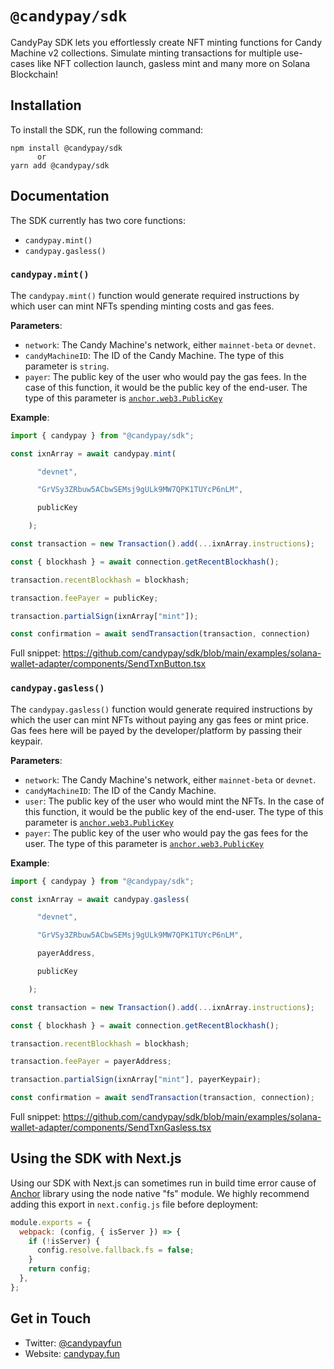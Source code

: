 # `@candypay/sdk`

CandyPay SDK lets you effortlessly create NFT minting functions for Candy Machine v2 collections. Simulate minting transactions for multiple use-cases like NFT collection launch, gasless mint and many more on Solana Blockchain!

## Installation 

To install the SDK, run the following command:

```
npm install @candypay/sdk
      or
yarn add @candypay/sdk
```

## Documentation

The SDK currently has two core functions:

- `candypay.mint()`
- `candypay.gasless()`

### `candypay.mint()`

The `candypay.mint()` function would generate required instructions by which user can mint NFTs spending minting costs and gas fees.

**Parameters**:

- `network`: The Candy Machine's network, either `mainnet-beta` or `devnet`.
- `candyMachineID`: The ID of the Candy Machine. The type of this parameter is `string`.
- `payer`: The public key of the user who would pay the gas fees. In the case of this function, it would be the public key of the end-user. The type of this parameter is [`anchor.web3.PublicKey`](https://coral-xyz.github.io/anchor/ts/classes/web3.PublicKey.html)

**Example**:

```js
import { candypay } from "@candypay/sdk";

const ixnArray = await candypay.mint(

      "devnet",

      "GrVSy3ZRbuw5ACbwSEMsj9gULk9MW7QPK1TUYcP6nLM",

      publicKey

    );

const transaction = new Transaction().add(...ixnArray.instructions);

const { blockhash } = await connection.getRecentBlockhash();

transaction.recentBlockhash = blockhash;

transaction.feePayer = publicKey;

transaction.partialSign(ixnArray["mint"]);

const confirmation = await sendTransaction(transaction, connection)

```

Full snippet: https://github.com/candypay/sdk/blob/main/examples/solana-wallet-adapter/components/SendTxnButton.tsx

### `candypay.gasless()`

The `candypay.gasless()` function would generate required instructions by which the user can mint NFTs without paying any gas fees or mint price. Gas fees here will be payed by the developer/platform by passing their keypair.

**Parameters**:

- `network`: The Candy Machine's network, either `mainnet-beta` or `devnet`.
- `candyMachineID`: The ID of the Candy Machine.
- `user`: The public key of the user who would mint the NFTs. In the case of this function, it would be the public key of the end-user. The type of this parameter is [`anchor.web3.PublicKey`](https://coral-xyz.github.io/anchor/ts/classes/web3.PublicKey.html)
- `payer`: The public key of the user who would pay the gas fees for the user. The type of this parameter is [`anchor.web3.PublicKey`](https://coral-xyz.github.io/anchor/ts/classes/web3.PublicKey.html)

**Example**:

```js
import { candypay } from "@candypay/sdk";

const ixnArray = await candypay.gasless(

      "devnet",

      "GrVSy3ZRbuw5ACbwSEMsj9gULk9MW7QPK1TUYcP6nLM",

      payerAddress,

      publicKey

    );

const transaction = new Transaction().add(...ixnArray.instructions);

const { blockhash } = await connection.getRecentBlockhash();

transaction.recentBlockhash = blockhash;

transaction.feePayer = payerAddress;

transaction.partialSign(ixnArray["mint"], payerKeypair);

const confirmation = await sendTransaction(transaction, connection);

```

Full snippet: https://github.com/candypay/sdk/blob/main/examples/solana-wallet-adapter/components/SendTxnGasless.tsx

## Using the SDK with Next.js

Using our SDK with Next.js can sometimes run in build time error cause of [Anchor](https://npmjs.com/package/@project-serum/anchor) library using the node native "fs" module. We highly recommend adding this export in `next.config.js` file before deployment:

```js
module.exports = {
  webpack: (config, { isServer }) => {
    if (!isServer) {
      config.resolve.fallback.fs = false;
    }
    return config;
  },
};
```

## Get in Touch

- Twitter: [@candypayfun](https://twitter.com/candypayfun)
- Website: [candypay.fun](https://candypay.fun)
